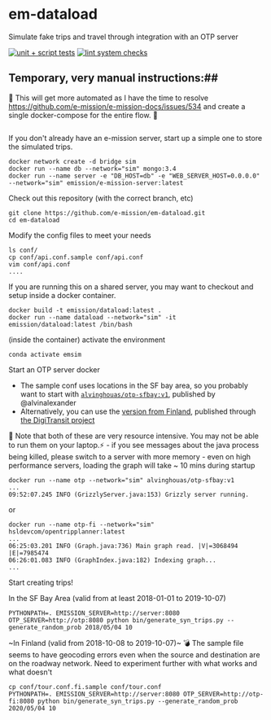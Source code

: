 # em-dataload
Simulate fake trips and travel through integration with an OTP server

[![unit + script tests](https://github.com/e-mission/em-simulation/workflows/unit%20+%20script%20tests/badge.svg)](https://github.com/e-mission/em-dataload/actions?query=workflow%3A%22unit+%2B+script+tests%22)
[![lint system checks](https://github.com/e-mission/em-simulation/workflows/lint%20system%20checks/badge.svg)](https://github.com/e-mission/em-dataload/actions?query=workflow%3A%22lint+system+checks%22)

## Temporary, very manual instructions:##

🚧 This will get more automated as I have the time to resolve
https://github.com/e-mission/e-mission-docs/issues/534 and create a single
docker-compose for the entire flow. 🚧

```
```

If you don't already have an e-mission server, start up a simple one to store
the simulated trips.

```
docker network create -d bridge sim
docker run --name db --network="sim" mongo:3.4
docker run --name server -e "DB_HOST=db" -e "WEB_SERVER_HOST=0.0.0.0" --network="sim" emission/e-mission-server:latest
```

Check out this repository (with the correct branch, etc)

```
git clone https://github.com/e-mission/em-dataload.git
cd em-dataload
```

Modify the config files to meet your needs

```
ls conf/
cp conf/api.conf.sample conf/api.conf
vim conf/api.conf
....
```

If you are running this on a shared server, you may want to checkout and setup
inside a docker container.

```
docker build -t emission/dataload:latest .
docker run --name dataload --network="sim" -it emission/dataload:latest /bin/bash
```

(inside the container) activate the environment

```
conda activate emsim
```

Start an OTP server docker
  - The sample conf uses locations in the SF bay area, so you probably want to start with [`alvinghouas/otp-sfbay:v1`](https://hub.docker.com/r/alvinghouas/otp-sfbay), published by @alvinalexander
  - Alternatively, you can use the [version from Finland](https://hub.docker.com/r/hsldevcom/opentripplanner), published through [the DigiTransit project](https://github.com/HSLdevcom/digitransit)

🚨 Note that both of these are very resource intensive. You may not be able to run
them on your laptop.⚡
    - if you see messages about the java process being killed, please switch to a server with more memory
    - even on high performance servers, loading the graph will take ~ 10 mins during startup

```
docker run --name otp --network="sim" alvinghouas/otp-sfbay:v1
...
09:52:07.245 INFO (GrizzlyServer.java:153) Grizzly server running.
```

or

```
docker run --name otp-fi --network="sim" hsldevcom/opentripplanner:latest
...
06:25:03.201 INFO (Graph.java:736) Main graph read. |V|=3068494 |E|=7985474
06:26:01.083 INFO (GraphIndex.java:182) Indexing graph...
...

```

Start creating trips!

In the SF Bay Area (valid from at least 2018-01-01 to 2019-10-07)
```
PYTHONPATH=. EMISSION_SERVER=http://server:8080 OTP_SERVER=http://otp:8080 python bin/generate_syn_trips.py --generate_random_prob 2018/05/04 10
```


~In Finland (valid from 2018-10-08 to 2019-10-07)~ 💣 The sample file seems to
have geocoding errors even when the source and destination are on the roadway
network. Need to experiment further with what works and what doesn't

```
cp conf/tour.conf.fi.sample conf/tour.conf
PYTHONPATH=. EMISSION_SERVER=http://server:8080 OTP_SERVER=http://otp-fi:8080 python bin/generate_syn_trips.py --generate_random_prob 2020/05/04 10
```
